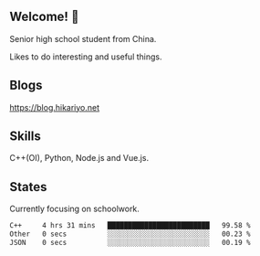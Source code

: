 ## Welcome! 👋

Senior high school student from China.

Likes to do interesting and useful things.

## Blogs

https://blog.hikariyo.net

## Skills

C++(OI), Python, Node.js and Vue.js.

## States

Currently focusing on schoolwork.

<!--START_SECTION:waka-->

```txt
C++     4 hrs 31 mins   █████████████████████████   99.58 %
Other   0 secs          ░░░░░░░░░░░░░░░░░░░░░░░░░   00.23 %
JSON    0 secs          ░░░░░░░░░░░░░░░░░░░░░░░░░   00.19 %
```

<!--END_SECTION:waka-->

